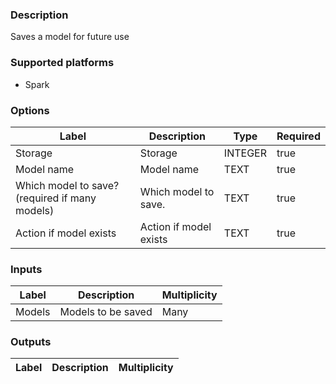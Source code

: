###  Description
Saves a model for future use

###  Supported platforms
* Spark

###  Options
| Label | Description | Type | Required |
|---|---|---|---|
| Storage | Storage | INTEGER | true |
| Model name | Model name | TEXT | true |
| Which model to save? (required if many models) | Which model to save. | TEXT | true |
| Action if model exists | Action if model exists | TEXT | true |

###  Inputs
| Label | Description | Multiplicity |
|---|---|---|
| Models | Models to be saved | Many |

###  Outputs
| Label | Description | Multiplicity |
|---|---|---|
